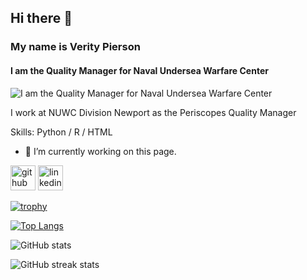 ## Hi there 👋
### My name is Verity Pierson
#### I am the Quality Manager for Naval Undersea Warfare Center
![I am the Quality Manager for Naval Undersea Warfare Center](![Header](./your-header-image-name.png))

I work at NUWC Division Newport as the Periscopes Quality Manager

Skills: Python / R / HTML 

- 🔭 I’m currently working on this page. 


[<img src='https://cdn.jsdelivr.net/npm/simple-icons@3.0.1/icons/github.svg' alt='github' height='40'>](https://github.com/vpierson100)  [<img src='https://cdn.jsdelivr.net/npm/simple-icons@3.0.1/icons/linkedin.svg' alt='linkedin' height='40'>](https://www.linkedin.com/in/verity-pierson/)  

[![trophy](https://github-profile-trophy.vercel.app/?username=vpierson100)](https://github.com/ryo-ma/github-profile-trophy)

[![Top Langs](https://github-readme-stats.vercel.app/api/top-langs/?username=vpierson100)](https://github.com/anuraghazra/github-readme-stats)

![GitHub stats](https://github-readme-stats.vercel.app/api?username=vpierson100&show_icons=true)  

![GitHub streak stats](https://streak-stats.demolab.com/?user=vpierson100)  

